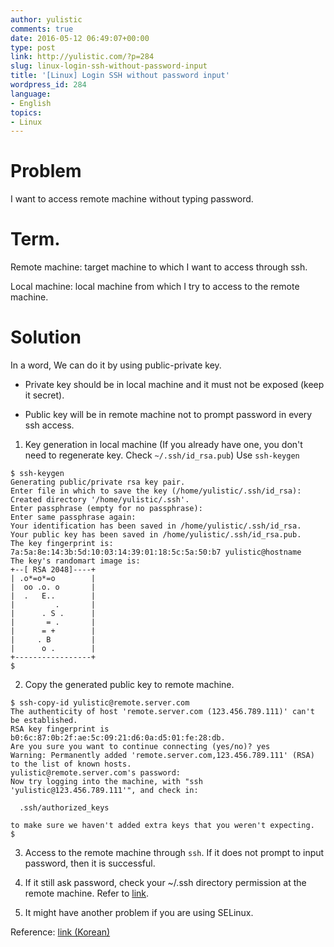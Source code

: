 ```yaml
---
author: yulistic
comments: true
date: 2016-05-12 06:49:07+00:00
type: post
link: http://yulistic.com/?p=284
slug: linux-login-ssh-without-password-input
title: '[Linux] Login SSH without password input'
wordpress_id: 284
language:
- English
topics:
- Linux
---
```


# Problem


I want to access remote machine without typing password.


# Term.


Remote machine: target machine to which I want to access through ssh.

Local machine: local machine from which I try to access to the remote machine.


# Solution


In a word, We can do it by using public-private key.



	
  * Private key should be in local machine and it must not be exposed (keep it secret).

	
  * Public key will be in remote machine not to prompt password in every ssh access.



	
  1. Key generation in local machine
(If you already have one, you don't need to regenerate key. Check `~/.ssh/id_rsa.pub`)
Use ``ssh-keygen
``

    
    $ ssh-keygen
    Generating public/private rsa key pair.
    Enter file in which to save the key (/home/yulistic/.ssh/id_rsa): 
    Created directory '/home/yulistic/.ssh'.
    Enter passphrase (empty for no passphrase): 
    Enter same passphrase again: 
    Your identification has been saved in /home/yulistic/.ssh/id_rsa.
    Your public key has been saved in /home/yulistic/.ssh/id_rsa.pub.
    The key fingerprint is:
    7a:5a:8e:14:3b:5d:10:03:14:39:01:18:5c:5a:50:b7 yulistic@hostname
    The key's randomart image is:
    +--[ RSA 2048]----+
    | .o*=o*=o        |
    |  oo .o. o       |
    |  .   E..        |
    |         .       |
    |      . S .      |
    |       = .       |
    |      = +        |
    |     . B         |
    |      o .        |
    +-----------------+ 
    $




	
  2. Copy the generated public key to remote machine.

    
    $ ssh-copy-id yulistic@remote.server.com
    The authenticity of host 'remote.server.com (123.456.789.111)' can't be established.
    RSA key fingerprint is b0:6c:87:0b:2f:ae:5c:09:21:d6:0a:d5:01:fe:28:db.
    Are you sure you want to continue connecting (yes/no)? yes
    Warning: Permanently added 'remote.server.com,123.456.789.111' (RSA) to the list of known hosts.
    yulistic@remote.server.com's password: 
    Now try logging into the machine, with "ssh 'yulistic@123.456.789.111'", and check in:
    
      .ssh/authorized_keys
    
    to make sure we haven't added extra keys that you weren't expecting.
    $




	
  3. Access to the remote machine through `ssh`. If it does not prompt to input password, then it is successful.

	
  4. If it still ask password, check your ~/.ssh directory permission at the remote machine. Refer to [link](http://www.openssh.org/faq.html#3.14).

	
  5. It might have another problem if you are using SELinux.


Reference: [link (Korean)](http://lesstif.com/pages/viewpage.action?pageId=12943452)
